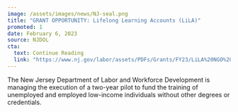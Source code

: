 ```yaml
---
image: /assets/images/news/NJ-seal.png
title: "GRANT OPPORTUNITY: Lifelong Learning Accounts (LiLA)"
promoted: 1
date: February 6, 2023
source: NJDOL
cta:
  text: Continue Reading
  link: "https://www.nj.gov/labor/assets/PDFs/Grants/FY23/LiLA%20NGO%20-%20FINAL%20v2.pdf"
---
```


The New Jersey Department of Labor and Workforce Development is managing the execution of a two-year pilot to fund the training of
unemployed and employed low-income individuals without other degrees or credentials.
